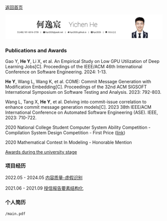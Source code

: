[返回首页](/)

![title](title.png)

### Publications and Awards

Gao Y, **He Y**, Li X, et al. An Empirical Study on Low GPU Utilization of Deep Learning Jobs[C]. Proceedings of the IEEE/ACM 46th International Conference on Software Engineering. 2024: 1-13.

**He Y**, Wang L, Wang K, et al. COME: Commit Message Generation with Modification Embedding[C]. Proceedings of the 32nd ACM SIGSOFT International Symposium on Software Testing and Analysis. 2023: 792-803.

Wang L, Tang X, **He Y**, et al. Delving into commit-issue correlation to enhance commit message generation models[C]. 2023 38th IEEE/ACM International Conference on Automated Software Engineering (ASE). IEEE, 2023: 710-722.

2020 National College Student Computer System Ability Competition - Compilation System Design Competition - First Price ([link](https://compiler.educg.net/#/oldDetail?name=2020%E5%85%A8%E5%9B%BD%E5%A4%A7%E5%AD%A6%E7%94%9F%E8%AE%A1%E7%AE%97%E6%9C%BA%E7%B3%BB%E7%BB%9F%E8%83%BD%E5%8A%9B%E5%A4%A7%E8%B5%9B%E7%BC%96%E8%AF%91%E7%B3%BB%E7%BB%9F%E8%AE%BE%E8%AE%A1%E8%B5%9B))

2020 Mathematical Contest In Modeling - Honorable Mention

[Awards during the university stage](supports/README)

### 项目经历

2022.05 - 2024.05 [内容质量-虚假识别](fakenews/README)

2021.06 - 2021.09 [授信报告要素结构化](sxbg/README)

### 个人简历

```pdf
/main.pdf
```

